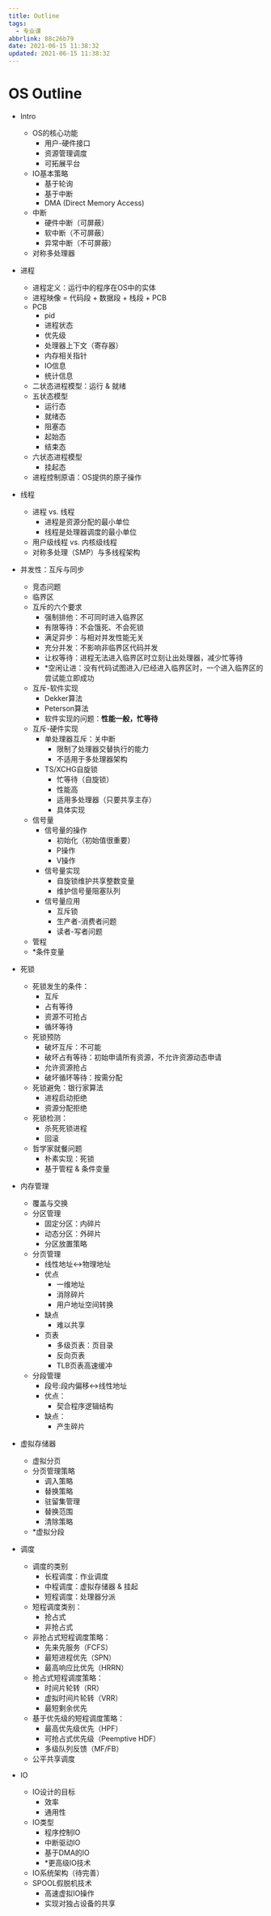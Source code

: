 ```yaml
---
title: Outline
tags:
  - 专业课
abbrlink: 88c26b79
date: 2021-06-15 11:38:32
updated: 2021-06-15 11:38:32
---
```

# OS Outline
- Intro
  - OS的核心功能
    - 用户-硬件接口
    - 资源管理调度
    - 可拓展平台
  - IO基本策略
    - 基于轮询
    - 基于中断
    - DMA (Direct Memory Access)
  - 中断
    - 硬件中断（可屏蔽）
    - 软中断（不可屏蔽）
    - 异常中断（不可屏蔽）
  - 对称多处理器

- 进程
  - 进程定义：运行中的程序在OS中的实体
  - 进程映像 = 代码段 + 数据段 + 栈段 + PCB
  - PCB
    - pid
    - 进程状态
    - 优先级
    - 处理器上下文（寄存器）
    - 内存相关指针
    - IO信息
    - 统计信息
  - 二状态进程模型：运行 & 就绪
  - 五状态模型
    - 运行态
    - 就绪态
    - 阻塞态
    - 起始态
    - 结束态
  - 六状态进程模型
    - 挂起态
  - 进程控制原语：OS提供的原子操作

- 线程
  - 进程 vs. 线程
    - 进程是资源分配的最小单位
    - 线程是处理器调度的最小单位
  - 用户级线程 vs. 内核级线程
  - 对称多处理（SMP）与多线程架构

- 并发性：互斥与同步
  - 竞态问题
  - 临界区
  - 互斥的六个要求
    - 强制排他：不可同时进入临界区
    - 有限等待：不会饿死、不会死锁
    - 满足异步：与相对并发性能无关
    - 充分并发：不影响非临界区代码并发
    - 让权等待：进程无法进入临界区时立刻让出处理器，减少忙等待
    - *空闲让进：没有代码试图进入/已经进入临界区时，一个进入临界区的尝试能立即成功
  - 互斥-软件实现
    - Dekker算法
    - Peterson算法
    - 软件实现的问题：**性能一般，忙等待**
  - 互斥-硬件实现
    - 单处理器互斥：关中断
      - 限制了处理器交替执行的能力
      - 不适用于多处理器架构
    - TS/XCHG自旋锁
      - 忙等待（自旋锁）
      - 性能高
      - 适用多处理器（只要共享主存）
      - 具体实现
  - 信号量
    - 信号量的操作
      - 初始化（初始值很重要）
      - P操作
      - V操作
    - 信号量实现
      - 自旋锁维护共享整数变量
      - 维护信号量阻塞队列
    - 信号量应用
      - 互斥锁
      - 生产者-消费者问题
      - 读者-写者问题
  - 管程
  - *条件变量

- 死锁
  - 死锁发生的条件：
    - 互斥
    - 占有等待
    - 资源不可抢占
    - 循环等待
  - 死锁预防
    - 破坏互斥：不可能
    - 破坏占有等待：初始申请所有资源，不允许资源动态申请
    - 允许资源抢占
    - 破坏循环等待：按需分配
  - 死锁避免：银行家算法
    - 进程启动拒绝
    - 资源分配拒绝
  - 死锁检测：
    - 杀死死锁进程
    - 回滚
  - 哲学家就餐问题
    - 朴素实现：死锁
    - 基于管程 & 条件变量

- 内存管理
  - 覆盖与交换
  - 分区管理
    - 固定分区：内碎片
    - 动态分区：外碎片
    - 分区放置策略
  - 分页管理
    - 线性地址<->物理地址
    - 优点
      - 一维地址
      - 消除碎片
      - 用户地址空间转换
    - 缺点
      - 难以共享
    - 页表
      - 多级页表：页目录
      - 反向页表
      - TLB页表高速缓冲
  - 分段管理
    - 段号:段内偏移<->线性地址
    - 优点：
      - 契合程序逻辑结构
    - 缺点：
      - 产生碎片
  
- 虚拟存储器
  - 虚拟分页
  - 分页管理策略
    - 调入策略
    - 替换策略
    - 驻留集管理
    - 替换范围
    - 清除策略
  - *虚拟分段

- 调度
  - 调度的类别
    - 长程调度：作业调度
    - 中程调度：虚拟存储器 & 挂起
    - 短程调度：处理器分派
  - 短程调度类别：
    - 抢占式
    - 非抢占式
  - 非抢占式短程调度策略：
    - 先来先服务（FCFS）
    - 最短进程优先（SPN）
    - 最高响应比优先（HRRN）
  - 抢占式短程调度策略：
    - 时间片轮转（RR）
    - 虚拟时间片轮转（VRR）
    - 最短剩余优先
  - 基于优先级的短程调度策略：
    - 最高优先级优先（HPF）
    - 可抢占式优先级（Peemptive HDF）
    - 多级队列反馈（MF/FB）
  - 公平共享调度

- IO
  - IO设计的目标
    - 效率
    - 通用性
  - IO类型
    - 程序控制IO
    - 中断驱动IO
    - 基于DMA的IO
    - *更高级IO技术
  - IO系统架构（待完善）
  - SPOOL假脱机技术
    - 高速虚拟IO操作
    - 实现对独占设备的共享
